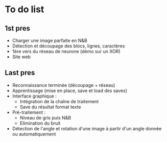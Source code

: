 # To do list

## 1st pres

- Charger une image parfaite en N&B
- Détection et découpage des blocs, lignes, caractères
- 1ère vers du réseau de neurone (démo sur un XOR)
- Site web

## Last pres

- Reconnaissance terminée (découpage + réseau)
- Apprentissage (mise en place, save et load des saves)
- Interface graphique :
	- Intégration de la chaîne de traitement 
	- Save du résultat format texte
- Pré-traitement :
	- Niveau de gris puis N&B
	- Elimination du bruit
- Détection de l'angle et rotation d'une image à partir d'un angle donnée ou automatiquement
